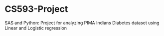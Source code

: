 # CS593-Project
SAS and Python: Project for analyzing PIMA Indians Diabetes dataset using Linear and Logistic regression
